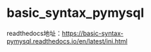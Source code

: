 # basic_syntax_pymysql
readthedocs地址：https://basic-syntax-pymysql.readthedocs.io/en/latest/ini.html
